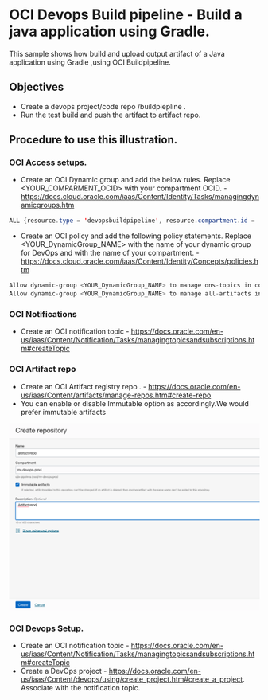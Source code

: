 # OCI Devops Build pipeline - Build a java application using Gradle.

This sample shows how build and upload output artifact of a Java application using Gradle ,using OCI Buildpipeline.


## Objectives

- Create a devops project/code repo /buildpiepline .
- Run the test build and push the artifact to artifact repo.

## Procedure to use this illustration.

### OCI Access setups.

- Create an OCI Dynamic group and add the below rules. Replace <YOUR_COMPARMENT_OCID> with your compartment OCID. - https://docs.cloud.oracle.com/iaas/Content/Identity/Tasks/managingdynamicgroups.htm 

```java
ALL {resource.type = 'devopsbuildpipeline', resource.compartment.id = '<YOUR_COMPARMENT_OCID>'}
```

- Create an OCI policy and add the following policy statements. Replace <YOUR_DynamicGroup_NAME> with the name of your dynamic group for DevOps and with the name of your compartment. - https://docs.cloud.oracle.com/iaas/Content/Identity/Concepts/policies.htm

```java
Allow dynamic-group <YOUR_DynamicGroup_NAME> to manage ons-topics in compartment <YOUR_COMPARTMENT_NAME>
Allow dynamic-group <YOUR_DynamicGroup_NAME> to manage all-artifacts in compartment <YOUR_COMPARTMENT_NAME>
```

### OCI Notifications
- Create an OCI notification topic - https://docs.oracle.com/en-us/iaas/Content/Notification/Tasks/managingtopicsandsubscriptions.htm#createTopic

### OCI Artifact repo

- Create an OCI Artifact registry repo . - https://docs.oracle.com/en-us/iaas/Content/artifacts/manage-repos.htm#create-repo 
- You can enable or disable Immutable option as accordingly.We would prefer immutable artifacts

![](images/oci-artifact-repo.png)

### OCI Devops Setup.

- Create an OCI notification topic - https://docs.oracle.com/en-us/iaas/Content/Notification/Tasks/managingtopicsandsubscriptions.htm#createTopic
- Create a DevOps project - https://docs.oracle.com/en-us/iaas/Content/devops/using/create_project.htm#create_a_project. Associate with the notification topic.

